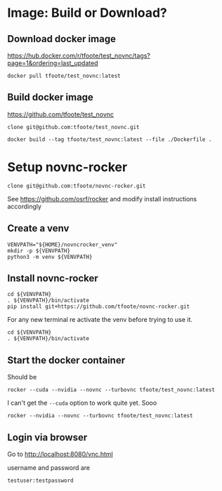

# Image: Build or Download?

## Download docker image

https://hub.docker.com/r/tfoote/test_novnc/tags?page=1&ordering=last_updated

```
docker pull tfoote/test_novnc:latest
```

## Build docker image

https://github.com/tfoote/test_novnc

```
clone git@github.com:tfoote/test_novnc.git
```

```
docker build --tag tfoote/test_novnc:latest --file ./Dockerfile . 
```

# Setup novnc-rocker

```
clone git@github.com:tfoote/novnc-rocker.git
```

See https://github.com/osrf/rocker and modify install instructions accordingly

## Create a venv

```
VENVPATH="${HOME}/novncrocker_venv"
mkdir -p ${VENVPATH}
python3 -m venv ${VENVPATH}
```

## Install novnc-rocker

```
cd ${VENVPATH}
. ${VENVPATH}/bin/activate
pip install git+https://github.com/tfoote/novnc-rocker.git
```

For any new terminal re activate the venv before trying to use it.

```
cd ${VENVPATH}
. ${VENVPATH}/bin/activate
```

## Start the docker container

Should be 
```
rocker --cuda --nvidia --novnc --turbovnc tfoote/test_novnc:latest
```

I can't get the `--cuda` option to work quite yet. Sooo
```
rocker --nvidia --novnc --turbovnc tfoote/test_novnc:latest
```

## Login via browser

Go to [http://localhost:8080/vnc.html](http://localhost:8080/vnc.html)

username and password are

`testuser:testpassword`